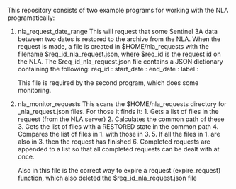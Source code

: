 This repository consists of two example programs for working with the NLA
programatically:

1.  nla_request_date_range
    This will request that some Sentinel 3A data between two dates is restored
    to the archive from the NLA.
    When the request is made, a file is created in $HOME/nla_requests with the
    filename $req_id_nla_request.json, where $req_id is the request id on the
    NLA.
    The $req_id_nla_request.json file contains a JSON dictionary containing the
    following:
        req_id : <request id on the NLA server>
        start_date : <ISO formatted start date of the request>
        end_date : <ISO formatted end date of the request>
        label : <label on the NLA for human readability>

    This file is required by the second program, which does some monitoring.

2.  nla_monitor_requests
    This scans the $HOME/nla_requests directory for _nla_request.json files.
    For those it finds it:
        1. Gets a list of files in the request (from the NLA server)
        2. Calculates the common path of these
        3. Gets the list of files with a RESTORED state in the common path
        4. Compares the list of files in 1. with those in 3.
        5. If all the files in 1. are also in 3. then the request has finished
        6. Completed requests are appended to a list so that all completed
        requests can be dealt with at once.

    Also in this file is the correct way to expire a request (expire_request)
    function, which also deleted the $req_id_nla_request.json file
